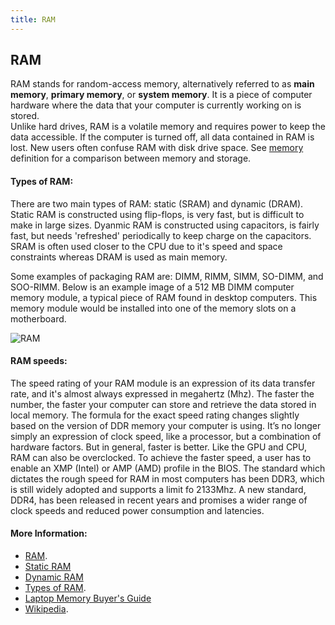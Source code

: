 ```yaml
---
title: RAM
---
```

## RAM

RAM stands for random-access memory, alternatively referred to as **main memory**, **primary memory**, or **system memory**. It is a piece of computer hardware where the data that your computer is currently working on is stored.<br/>
Unlike hard drives, RAM is a volatile memory and requires power to keep the data accessible. If the computer is turned off, all data contained in RAM is lost. New users often confuse RAM with disk drive space. See <a href='https://www.computerhope.com/jargon/m/memory.htm' target='_blank' rel='nofollow'>memory</a> definition for a comparison between memory and storage.<br/>

#### Types of RAM:
There are two main types of RAM: static (SRAM) and dynamic (DRAM). Static RAM is constructed using flip-flops, is very fast, but is difficult to make in large sizes. Dyanmic RAM is constructed using capacitors, is fairly fast, but needs 'refreshed' periodically to keep charge on the capacitors. SRAM is often used closer to the CPU due to it's speed and space constraints whereas DRAM is used as main memory.

Some examples of packaging RAM are: DIMM, RIMM, SIMM, SO-DIMM, and SOO-RIMM. Below is an example image of a 512 MB DIMM computer memory module, a typical piece of RAM found in desktop computers. This memory module would be installed into one of the memory slots on a motherboard.

![RAM](https://images-na.ssl-images-amazon.com/images/I/41kVnWQebtL._SL256_.jpg)

#### RAM speeds:
The speed rating of your RAM module is an expression of its data transfer rate, and it's almost always expressed in megahertz (Mhz). The faster the number, the faster your computer can store and retrieve the data stored in local memory. The formula for the exact speed rating changes slightly based on the version of DDR memory your computer is using. It’s no longer simply an expression of clock speed, like a processor, but a combination of hardware factors. But in general, faster is better. Like the GPU and CPU, RAM can also be overclocked. To achieve the faster speed, a user has to enable an XMP (Intel) or AMP (AMD) profile in the BIOS.
The standard which dictates the rough speed for RAM in most computers has been DDR3, which is still widely adopted and supports a limit fo 2133Mhz. A new standard, DDR4, has been released in recent years and promises a wider range of clock speeds and reduced power consumption and latencies.


#### More Information:
<!-- Please add any articles you think might be helpful to read before writing the article -->
* <a href='http://www.webopedia.com/TERM/R/RAM.html' target='_blank' rel='nofollow'>RAM</a>.
* [Static RAM](https://en.wikipedia.org/wiki/Static_random-access_memory)
* [Dynamic RAM](https://en.wikipedia.org/wiki/Dynamic_random-access_memory)
* <a href='http://www.computermemoryupgrade.net/types-of-computer-memory-common-uses.html' target='_blank' rel='nofollow'>Types of RAM</a>.
* [Laptop Memory Buyer's Guide](https://www.lifewire.com/laptop-memory-buyers-guide-833024)
* <a href='https://en.wikipedia.org/wiki/Random-access_memory' target='_blank' rel='noffolow'>Wikipedia</a>.